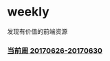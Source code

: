 # weekly
发现有价值的前端资源

### [当前周 20170626-20170630](https://github.com/ihtml5/weekly/blob/master/20170703-20170707.md)

